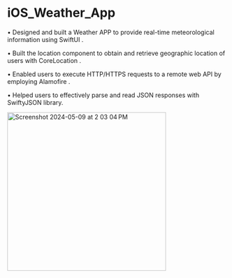 # iOS_Weather_App

• Designed and built a Weather APP to provide real-time meteorological information using SwiftUI .

• Built the location component to obtain and retrieve geographic location of users with CoreLocation .

• Enabled users to execute HTTP/HTTPS requests to a remote web API by employing Alamofire .

• Helped users to effectively parse and read JSON responses with SwiftyJSON library.

<img width="363" alt="Screenshot 2024-05-09 at 2 03 04 PM" src="https://github.com/ShixiongWeii/iOS_Weather_App/assets/132725588/c3cd69b3-fe69-4a66-8791-2b6a419d9b8f">
